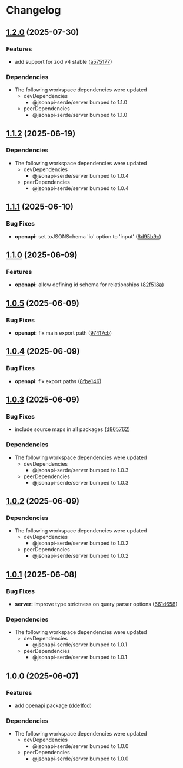 # Changelog

## [1.2.0](https://github.com/DASPRiD/jsonapi-serde-js/compare/openapi-v1.1.2...openapi-v1.2.0) (2025-07-30)


### Features

* add support for zod v4 stable ([a575177](https://github.com/DASPRiD/jsonapi-serde-js/commit/a5751773ce4747867301b21ee8532d4c311032b1))


### Dependencies

* The following workspace dependencies were updated
  * devDependencies
    * @jsonapi-serde/server bumped to 1.1.0
  * peerDependencies
    * @jsonapi-serde/server bumped to 1.1.0

## [1.1.2](https://github.com/DASPRiD/jsonapi-serde-js/compare/openapi-v1.1.1...openapi-v1.1.2) (2025-06-19)


### Dependencies

* The following workspace dependencies were updated
  * devDependencies
    * @jsonapi-serde/server bumped to 1.0.4
  * peerDependencies
    * @jsonapi-serde/server bumped to 1.0.4

## [1.1.1](https://github.com/DASPRiD/jsonapi-serde-js/compare/openapi-v1.1.0...openapi-v1.1.1) (2025-06-10)


### Bug Fixes

* **openapi:** set toJSONSchema 'io' option to 'input' ([6d95b9c](https://github.com/DASPRiD/jsonapi-serde-js/commit/6d95b9c34fc9787e3158a5b54b662aabd18aebbd))

## [1.1.0](https://github.com/DASPRiD/jsonapi-serde-js/compare/openapi-v1.0.5...openapi-v1.1.0) (2025-06-09)


### Features

* **openapi:** allow defining id schema for relationships ([82f518a](https://github.com/DASPRiD/jsonapi-serde-js/commit/82f518a84cc95be64e88ee714f8e044d27912ff2))

## [1.0.5](https://github.com/DASPRiD/jsonapi-serde-js/compare/openapi-v1.0.4...openapi-v1.0.5) (2025-06-09)


### Bug Fixes

* **openapi:** fix main export path ([97417cb](https://github.com/DASPRiD/jsonapi-serde-js/commit/97417cb312cbaad867d4f7ecda051dfd0cbf940d))

## [1.0.4](https://github.com/DASPRiD/jsonapi-serde-js/compare/openapi-v1.0.3...openapi-v1.0.4) (2025-06-09)


### Bug Fixes

* **openapi:** fix export paths ([8fbe146](https://github.com/DASPRiD/jsonapi-serde-js/commit/8fbe146ca54bcb7cd76dc768fdc88b5c22eef4d8))

## [1.0.3](https://github.com/DASPRiD/jsonapi-serde-js/compare/openapi-v1.0.2...openapi-v1.0.3) (2025-06-09)


### Bug Fixes

* include source maps in all packages ([d865762](https://github.com/DASPRiD/jsonapi-serde-js/commit/d8657621ae9d3acb67bca0bda9cfacdffa409bad))


### Dependencies

* The following workspace dependencies were updated
  * devDependencies
    * @jsonapi-serde/server bumped to 1.0.3
  * peerDependencies
    * @jsonapi-serde/server bumped to 1.0.3

## [1.0.2](https://github.com/DASPRiD/jsonapi-serde-js/compare/openapi-v1.0.1...openapi-v1.0.2) (2025-06-09)


### Dependencies

* The following workspace dependencies were updated
  * devDependencies
    * @jsonapi-serde/server bumped to 1.0.2
  * peerDependencies
    * @jsonapi-serde/server bumped to 1.0.2

## [1.0.1](https://github.com/DASPRiD/jsonapi-serde-js/compare/openapi-v1.0.0...openapi-v1.0.1) (2025-06-08)


### Bug Fixes

* **server:** improve type strictness on query parser options ([661d658](https://github.com/DASPRiD/jsonapi-serde-js/commit/661d658ac5999ae8ce5a8aeda92f3c76c838fb07))


### Dependencies

* The following workspace dependencies were updated
  * devDependencies
    * @jsonapi-serde/server bumped to 1.0.1
  * peerDependencies
    * @jsonapi-serde/server bumped to 1.0.1

## 1.0.0 (2025-06-07)


### Features

* add openapi package ([dde1fcd](https://github.com/DASPRiD/jsonapi-serde-js/commit/dde1fcd0ad2a64770f895d79c7bda1e0b673b529))


### Dependencies

* The following workspace dependencies were updated
  * devDependencies
    * @jsonapi-serde/server bumped to 1.0.0
  * peerDependencies
    * @jsonapi-serde/server bumped to 1.0.0
